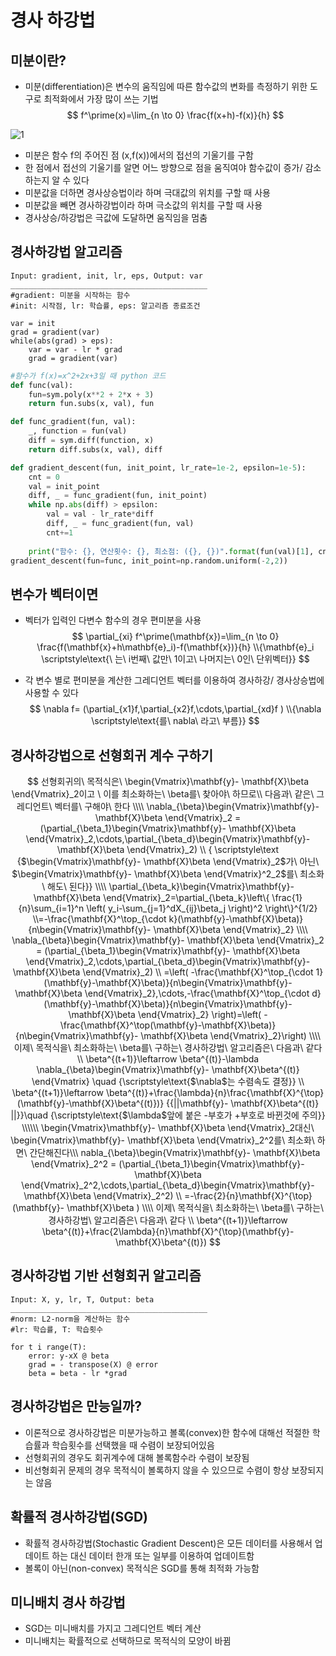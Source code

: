 # 경사 하강법

## 미분이란?

- 미분(differentiation)은 변수의 움직임에 따른 함수값의 변화를 측정하기 위한 도구로 최적화에서 가장 많이 쓰는 기법
  $$
  f^\prime(x)=\lim_{n \to 0}	\frac{f(x+h)-f(x)}{h}
  $$

![1](C:\Users\서장원\Desktop\1.jpg)

- 미분은 함수 f의 주어진 점 (x,f(x))에서의 접선의 기울기를 구함
- 한 점에서 접선의 기울기를 알면 어느 방향으로 점을 움직여야 함수값이 증가/ 감소하는지 알 수 있다
- 미분값을 더하면 경사상승법이라 하며 극대값의 위치를 구할 때 사용
- 미분값을 빼면 경사하강법이라 하며 극소값의 위치를 구할 때 사용
- 경사상승/하강법은 극값에 도달하면 움직임을 멈춤



## 경사하강법 알고리즘

```
Input: gradient, init, lr, eps, Output: var
____________________________________________
#gradient: 미분을 시작하는 함수
#init: 시작점, lr: 학습률, eps: 알고리즘 종료조건

var = init
grad = gradient(var)
while(abs(grad) > eps):
	var = var - lr * grad
	grad = gradient(var)
```



```python
#함수가 f(x)=x^2+2x+3일 때 python 코드
def func(val):
    fun=sym.poly(x**2 + 2*x + 3)
    return fun.subs(x, val), fun

def func_gradient(fun, val):
    _, function = fun(val)
    diff = sym.diff(function, x)
    return diff.subs(x, val), diff

def gradient_descent(fun, init_point, lr_rate=1e-2, epsilon=1e-5):
    cnt = 0
    val = init_point
    diff, _ = func_gradient(fun, init_point)
    while np.abs(diff) > epsilon:
        val = val - lr_rate*diff
        diff, _ = func_gradient(fun, val)
        cnt+=1
        
    print("함수: {}, 연산횟수: {}, 최소점: ({}, {})".format(fun(val)[1], cnt, val, fun(val)[0]))
gradient_descent(fun=func, init_point=np.random.uniform(-2,2))
```



## 변수가 벡터이면

- 벡터가 입력인 다변수 함수의 경우 편미분을 사용
  $$
  \partial_{xi} f^\prime(\mathbf{x})=\lim_{n \to 0}	\frac{f(\mathbf{x}+h\mathbf{e}_i)-f(\mathbf{x})}{h}
  \\{\mathbf{e}_i \scriptstyle\text{\ 는\ i번째\ 값만\ 1이고\ 나머지는\ 0인\ 단위벡터}}
  $$

- 각 변수 별로 편미분을 계산한 그레디언트 벡터를 이용하여 경사하강/ 경사상승법에 사용할 수 있다
  $$
  \nabla f= (\partial_{x1}f,\partial_{x2}f,\cdots,\partial_{xd}f )
  \\{\nabla \scriptstyle\text{를\ nabla\ 라고\ 부름}}
  $$



## 경사하강법으로 선형회귀 계수 구하기

$$
선형회귀의\ 목적식은\ \begin{Vmatrix}\mathbf{y}- \mathbf{X}\beta \end{Vmatrix}_2이고 \ 이를 최소화하는\ \beta를\ 찾아야\ 하므로\\ 다음과\ 같은\ 그레디언트\ 벡터를\ 구해야\ 한다
\\\\
\nabla_{\beta}\begin{Vmatrix}\mathbf{y}- \mathbf{X}\beta \end{Vmatrix}_2
= (\partial_{\beta_1}\begin{Vmatrix}\mathbf{y}- \mathbf{X}\beta \end{Vmatrix}_2,\cdots,\partial_{\beta_d}\begin{Vmatrix}\mathbf{y}- \mathbf{X}\beta \end{Vmatrix}_2)
\\
{ \scriptstyle\text {$\begin{Vmatrix}\mathbf{y}- \mathbf{X}\beta \end{Vmatrix}_2$가\ 아닌\ $\begin{Vmatrix}\mathbf{y}- \mathbf{X}\beta \end{Vmatrix}^2_2$를\ 최소화\ 해도\ 된다}}
\\\\
\partial_{\beta_k}\begin{Vmatrix}\mathbf{y}- \mathbf{X}\beta \end{Vmatrix}_2=\partial_{\beta_k}\left\{ \frac{1}{n}\sum_{i=1}^n	\left( y_i-\sum_{j=1}^dX_{ij}\beta_j \right)^2 \right\}^{1/2}
\\=-\frac{\mathbf{X}^\top_{\cdot k}(\mathbf{y}-\mathbf{X}\beta)}{n\begin{Vmatrix}\mathbf{y}- \mathbf{X}\beta \end{Vmatrix}_2}
\\\\
\nabla_{\beta}\begin{Vmatrix}\mathbf{y}- \mathbf{X}\beta \end{Vmatrix}_2
= (\partial_{\beta_1}\begin{Vmatrix}\mathbf{y}- \mathbf{X}\beta \end{Vmatrix}_2,\cdots,\partial_{\beta_d}\begin{Vmatrix}\mathbf{y}- \mathbf{X}\beta \end{Vmatrix}_2)
\\
=\left( -\frac{\mathbf{X}^\top_{\cdot 1}(\mathbf{y}-\mathbf{X}\beta)}{n\begin{Vmatrix}\mathbf{y}- \mathbf{X}\beta \end{Vmatrix}_2},\cdots,-\frac{\mathbf{X}^\top_{\cdot d}(\mathbf{y}-\mathbf{X}\beta)}{n\begin{Vmatrix}\mathbf{y}- \mathbf{X}\beta \end{Vmatrix}_2} \right)=\left( -\frac{\mathbf{X}^\top(\mathbf{y}-\mathbf{X}\beta)}{n\begin{Vmatrix}\mathbf{y}- \mathbf{X}\beta \end{Vmatrix}_2}\right)
\\\\
이제\ 목적식을\ 최소화하는\ \beta를\ 구하는\ 경사하강법\ 알고리즘은\ 다음과\ 같다
\\
\beta^{(t+1)}\leftarrow \beta^{(t)}-\lambda \nabla_{\beta}\begin{Vmatrix}\mathbf{y}- \mathbf{X}\beta^{(t)} \end{Vmatrix}
\quad {\scriptstyle\text{$\nabla$는 수렴속도 결정}}
\\
\beta^{(t+1)}\leftarrow \beta^{(t)}+\frac{\lambda}{n}\frac{\mathbf{X}^{\top}(\mathbf{y}-\mathbf{X}\beta^{(t)})}
{{||\mathbf{y}- \mathbf{X}\beta^{(t)} ||}}\quad {\scriptstyle\text{$\lambda$앞에 붙은 -부호가 +부호로 바뀐것에 주의}}
\\\\\\
\begin{Vmatrix}\mathbf{y}- \mathbf{X}\beta \end{Vmatrix}_2대신\ \begin{Vmatrix}\mathbf{y}- \mathbf{X}\beta \end{Vmatrix}_2^2를\ 최소화\ 하면\ 간단해진다\\\
nabla_{\beta}\begin{Vmatrix}\mathbf{y}- \mathbf{X}\beta \end{Vmatrix}_2^2
= (\partial_{\beta_1}\begin{Vmatrix}\mathbf{y}- \mathbf{X}\beta \end{Vmatrix}_2^2,\cdots,\partial_{\beta_d}\begin{Vmatrix}\mathbf{y}- \mathbf{X}\beta \end{Vmatrix}_2^2)
\\
=-\frac{2}{n}\mathbf{X}^{\top}(\mathbf{y}- \mathbf{X}\beta )
\\\\
이제\ 목적식을\ 최소화하는\ \beta를\ 구하는\ 경사하강법\ 알고리즘은\ 다음과\ 같다
\\
\beta^{(t+1)}\leftarrow \beta^{(t)}+\frac{2\lambda}{n}\mathbf{X}^{\top}(\mathbf{y}- \mathbf{X}\beta^{(t)})
$$



## 경사하강법 기반 선형회귀 알고리즘

```
Input: X, y, lr, T, Output: beta
____________________________________________
#norm: L2-norm을 계산하는 함수
#lr: 학습률, T: 학습횟수

for t i range(T):
	error: y-xX @ beta
    grad = - transpose(X) @ error
    beta = beta - lr *grad
```



## 경사하강법은 만능일까?

- 이론적으로 경사하강법은 미분가능하고 볼록(convex)한 함수에 대해선 적절한 학습률과 학습횟수를 선택했을 때 수렴이 보장되어있음
- 선형회귀의 경우도 회귀계수에 대해 볼록함수라 수렴이 보장됨
- 비선형회귀 문제의 경우 목적식이 볼록하지 않을 수 있으므로 수렴이 항상 보장되지는 않음



## 확률적 경사하강법(SGD)

- 확률적 경사하강법(Stochastic Gradient Descent)은 모든 데이터를 사용해서 업데이트 하는 대신 데이터 한개 또는 일부를 이용하여 업데이트함
- 볼록이 아닌(non-convex) 목적식은 SGD를 통해 최적화 가능함



## 미니배치 경사 하강법

- SGD는 미니배치를 가지고 그레디언트 벡터 계산
- 미니배치는 확률적으로 선택하므로 목적식의 모양이 바뀜
